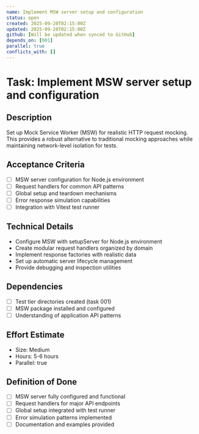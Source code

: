 ```yaml
---
name: Implement MSW server setup and configuration
status: open
created: 2025-09-20T02:15:00Z
updated: 2025-09-20T02:15:00Z
github: [Will be updated when synced to GitHub]
depends_on: [001]
parallel: true
conflicts_with: []
---
```


# Task: Implement MSW server setup and configuration

## Description

Set up Mock Service Worker (MSW) for realistic HTTP request mocking. This
provides a robust alternative to traditional mocking approaches while
maintaining network-level isolation for tests.

## Acceptance Criteria

- [ ] MSW server configuration for Node.js environment
- [ ] Request handlers for common API patterns
- [ ] Global setup and teardown mechanisms
- [ ] Error response simulation capabilities
- [ ] Integration with Vitest test runner

## Technical Details

- Configure MSW with setupServer for Node.js environment
- Create modular request handlers organized by domain
- Implement response factories with realistic data
- Set up automatic server lifecycle management
- Provide debugging and inspection utilities

## Dependencies

- [ ] Test tier directories created (task 001)
- [ ] MSW package installed and configured
- [ ] Understanding of application API patterns

## Effort Estimate

- Size: Medium
- Hours: 5-6 hours
- Parallel: true

## Definition of Done

- [ ] MSW server fully configured and functional
- [ ] Request handlers for major API endpoints
- [ ] Global setup integrated with test runner
- [ ] Error simulation patterns implemented
- [ ] Documentation and examples provided
